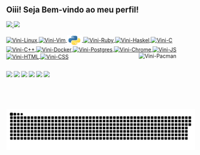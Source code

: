 ## Oiii! Seja Bem-vindo ao meu perfil!  
 <div>
  <a href="https://github.com/vinighomes">
  <img height="180em" src="https://github-readme-stats.vercel.app/api?username=vinighomes&show_icons=true&theme=tokyonight&include_all_commits=true&count_private=true"/>
  <img height="180em" src="https://github-readme-stats.vercel.app/api/top-langs/?username=vinighomes&layout=compact&langs_count=7&theme=tokyonight"/>
</div>
  <div style="display: inline_block"><br>
 <img align="center" alt="Vini-Linux" height="30" width="40" src="https://cdn.jsdelivr.net/gh/devicons/devicon/icons/linux/linux-original.svg">
 <img align="center" alt="Vini-Vim" height="30" width="40" src="https://cdn.jsdelivr.net/gh/devicons/devicon/icons/vim/vim-original.svg">
 <img align="center" alt="Vini-Python" height="30" width="40" src="https://raw.githubusercontent.com/devicons/devicon/master/icons/python/python-original.svg">
 <img align="center" alt="Vini-Ruby" height="30" width="40" src="https://cdn.jsdelivr.net/gh/devicons/devicon/icons/ruby/ruby-plain-wordmark.svg">
 <img align="center" alt="Vini-Haskel" height="30" width="40" src="https://cdn.jsdelivr.net/gh/devicons/devicon/icons/haskell/haskell-original.svg"> 
 <img align="center" alt="Vini-C" height="30" width="40" src="https://cdn.jsdelivr.net/gh/devicons/devicon/icons/c/c-original.svg">
 <img align="center" alt="Vini-C++" height="30" width="40" src="https://cdn.jsdelivr.net/gh/devicons/devicon/icons/cplusplus/cplusplus-original.svg">
 <img align="center" alt="Vini-Docker" height="30" width="40" src="https://cdn.jsdelivr.net/gh/devicons/devicon/icons/docker/docker-original-wordmark.svg">
 <img align="center" alt="Vini-Postgres" height="30" width="40" src="https://cdn.jsdelivr.net/gh/devicons/devicon/icons/postgresql/postgresql-plain-wordmark.svg">
 <img align="center" alt="Vini-Chrome" height="30" width="40" src="https://cdn.jsdelivr.net/gh/devicons/devicon/icons/chrome/chrome-original.svg">  
 <img align="center" alt="Vini-JS" height="30" width="40" src="https://cdn.jsdelivr.net/gh/devicons/devicon/icons/javascript/javascript-original.svg">  
 <img align="center" alt="Vini-HTML" height="30" width="40" src="https://cdn.jsdelivr.net/gh/devicons/devicon/icons/html5/html5-original.svg">  
 <img align="center" alt="Vini-CSS" height="30" width="40" src="https://cdn.jsdelivr.net/gh/devicons/devicon/icons/css3/css3-original.svg">        
 <img align="right" alt="Vini-Pacman" height="150" width="150" src="https://steamuserimages-a.akamaihd.net/ugc/1688247975025740805/8CE7FB794068F629EA4940674B7C17848B037D59/?imw=512&&ima=fit&impolicy=Letterbox&imcolor=%23000000&letterbox=false">
   </div>
    
  ##
 
<div> 
  <a href="https://github.com/vinighomes" target="_blank"><img src="https://img.shields.io/badge/YouTube-FF0000?style=for-the-badge&logo=youtube&logoColor=white" target="_blank"></a>
  <a href="https://github.com/vinighomes" target="_blank"><img src="https://img.shields.io/badge/-Instagram-%23E4405F?style=for-the-badge&logo=instagram&logoColor=white" target="_blank"></a>
 	<a href="https://github.com/vinighomes" target="_blank"><img src="https://img.shields.io/badge/Twitch-9146FF?style=for-the-badge&logo=twitch&logoColor=white" target="_blank"></a>
 <a href="https://github.com/vinighomes" target="_blank"><img src="https://img.shields.io/badge/Discord-7289DA?style=for-the-badge&logo=discord&logoColor=white" target="_blank"></a> 
  <a href = "https://github.com/vinighomes"><img src="https://img.shields.io/badge/-Gmail-%23333?style=for-the-badge&logo=gmail&logoColor=white" target="_blank"></a>
  <a href="https://github.com/vinighomes" target="_blank"><img src="https://img.shields.io/badge/-LinkedIn-%230077B5?style=for-the-badge&logo=linkedin&logoColor=white" target="_blank"></a> 
 
  ![Snake animation](https://github.com/vinighomes/vinighomes/blob/output/github-contribution-grid-snake.svg)
 
</div>


